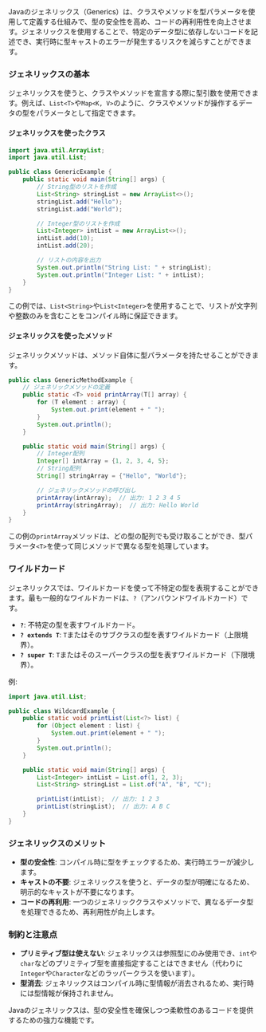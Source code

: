 Javaのジェネリックス（Generics）は、クラスやメソッドを型パラメータを使用して定義する仕組みで、型の安全性を高め、コードの再利用性を向上させます。ジェネリックスを使用することで、特定のデータ型に依存しないコードを記述でき、実行時に型キャストのエラーが発生するリスクを減らすことができます。

### ジェネリックスの基本
ジェネリックスを使うと、クラスやメソッドを宣言する際に型引数を使用できます。例えば、`List<T>`や`Map<K, V>`のように、クラスやメソッドが操作するデータの型をパラメータとして指定できます。

#### ジェネリックスを使ったクラス
```java
import java.util.ArrayList;
import java.util.List;

public class GenericExample {
    public static void main(String[] args) {
        // String型のリストを作成
        List<String> stringList = new ArrayList<>();
        stringList.add("Hello");
        stringList.add("World");

        // Integer型のリストを作成
        List<Integer> intList = new ArrayList<>();
        intList.add(10);
        intList.add(20);

        // リストの内容を出力
        System.out.println("String List: " + stringList);
        System.out.println("Integer List: " + intList);
    }
}
```
この例では、`List<String>`や`List<Integer>`を使用することで、リストが文字列や整数のみを含むことをコンパイル時に保証できます。

#### ジェネリックスを使ったメソッド
ジェネリックメソッドは、メソッド自体に型パラメータを持たせることができます。

```java
public class GenericMethodExample {
    // ジェネリックメソッドの定義
    public static <T> void printArray(T[] array) {
        for (T element : array) {
            System.out.print(element + " ");
        }
        System.out.println();
    }

    public static void main(String[] args) {
        // Integer配列
        Integer[] intArray = {1, 2, 3, 4, 5};
        // String配列
        String[] stringArray = {"Hello", "World"};

        // ジェネリックメソッドの呼び出し
        printArray(intArray);  // 出力: 1 2 3 4 5
        printArray(stringArray);  // 出力: Hello World
    }
}
```
この例の`printArray`メソッドは、どの型の配列でも受け取ることができ、型パラメータ`<T>`を使って同じメソッドで異なる型を処理しています。

### ワイルドカード
ジェネリックスでは、ワイルドカードを使って不特定の型を表現することができます。最も一般的なワイルドカードは、`?`（アンバウンドワイルドカード）です。

- **`?`**: 不特定の型を表すワイルドカード。
- **`? extends T`**: `T`またはそのサブクラスの型を表すワイルドカード（上限境界）。
- **`? super T`**: `T`またはそのスーパークラスの型を表すワイルドカード（下限境界）。

例:
```java
import java.util.List;

public class WildcardExample {
    public static void printList(List<?> list) {
        for (Object element : list) {
            System.out.print(element + " ");
        }
        System.out.println();
    }

    public static void main(String[] args) {
        List<Integer> intList = List.of(1, 2, 3);
        List<String> stringList = List.of("A", "B", "C");

        printList(intList);  // 出力: 1 2 3
        printList(stringList);  // 出力: A B C
    }
}
```

### ジェネリックスのメリット
- **型の安全性**: コンパイル時に型をチェックするため、実行時エラーが減少します。
- **キャストの不要**: ジェネリックスを使うと、データの型が明確になるため、明示的なキャストが不要になります。
- **コードの再利用**: 一つのジェネリッククラスやメソッドで、異なるデータ型を処理できるため、再利用性が向上します。

### 制約と注意点
- **プリミティブ型は使えない**: ジェネリックスは参照型にのみ使用でき、`int`や`char`などのプリミティブ型を直接指定することはできません（代わりに`Integer`や`Character`などのラッパークラスを使います）。
- **型消去**: ジェネリックスはコンパイル時に型情報が消去されるため、実行時には型情報が保持されません。

Javaのジェネリックスは、型の安全性を確保しつつ柔軟性のあるコードを提供するための強力な機能です。
